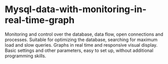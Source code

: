 # Mysql-data-with-monitoring-in-real-time-graph
Monitoring and control over the database, data flow, open connections and processes. Suitable for optimizing the database, searching for maximum load and slow queries. Graphs in real time and responsive visual display. Basic settings and other parameters, easy to set up, without additional programming skills.
